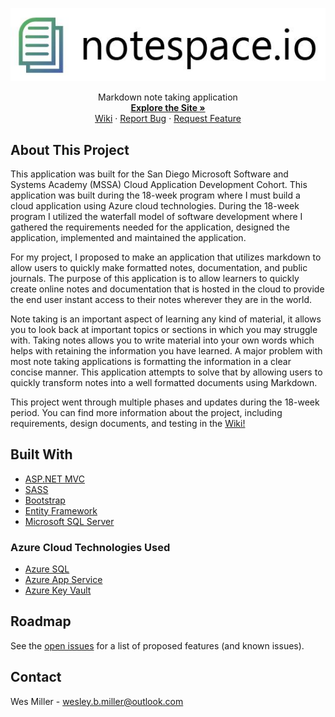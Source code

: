 <p align="center">
  <img src="https://github.com/Karrotts/notespace.io/blob/main/doc/wireframe/notespace%20logo.JPG?raw=true">
</p>
<p align="center">
  Markdown note taking application
  <br />
  <a href="https://notespace.io/"><strong>Explore the Site »</strong></a>
  <br />
  <a href="https://github.com/Karrotts/notespace.io/wiki">Wiki</a>
  ·
  <a href="https://github.com/Karrotts/notespace.io/issues">Report Bug</a>
  ·
  <a href="https://github.com/Karrotts/notespace.io/issues">Request Feature</a>
</p>

## About This Project
This application was built for the San Diego Microsoft Software and Systems Academy (MSSA) Cloud Application Development Cohort. This application was built during the 18-week program where I must build a cloud application using Azure cloud technologies. During the 18-week program I utilized the waterfall model of software development where I gathered the requirements needed for the application, designed the application, implemented and maintained the application.

For my project, I proposed to make an application that utilizes markdown to allow users to quickly make formatted notes, documentation, and public journals. The purpose of this application is to allow learners to quickly create online notes and documentation that is hosted in the cloud to provide the end user instant access to their notes wherever they are in the world.

Note taking is an important aspect of learning any kind of material, it allows you to look back at important topics or sections in which you may struggle with. Taking notes allows you to write material into your own words which helps with retaining the information you have learned. A major problem with most note taking applications is formatting the information in a clear concise manner. This application attempts to solve that by allowing users to quickly transform notes into a well formatted documents using Markdown.

This project went through multiple phases and updates during the 18-week period. You can find more information about the project, including requirements, design documents, and testing in the 
[Wiki!](https://github.com/Karrotts/notespace.io/wiki)

## Built With
* [ASP.NET MVC](https://dotnet.microsoft.com/apps/aspnet)
* [SASS](https://sass-lang.com/)
* [Bootstrap](https://getbootstrap.com)
* [Entity Framework](https://docs.microsoft.com/en-us/ef/)
* [Microsoft SQL Server](https://www.microsoft.com/en-us/sql-server/sql-server-downloads)

### Azure Cloud Technologies Used
* [Azure SQL](https://azure.microsoft.com/en-us/products/azure-sql/database/)
* [Azure App Service](https://azure.microsoft.com/en-us/services/app-service/)
* [Azure Key Vault](https://azure.microsoft.com/en-us/services/key-vault/)


## Roadmap
See the [open issues](https://github.com/Karrotts/MyHomeApp/issues) for a list of proposed features (and known issues).

## Contact
Wes Miller - wesley.b.miller@outlook.com
